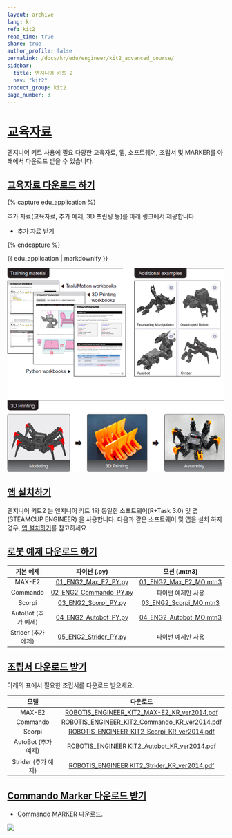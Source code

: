 ```yaml
---
layout: archive
lang: kr
ref: kit2
read_time: true
share: true
author_profile: false
permalink: /docs/kr/edu/engineer/kit2_advanced_course/
sidebar:
  title: 엔지니어 키트 2
  nav: "kit2"
product_group: kit2
page_number: 3
---
```


<div style="counter-reset: h1 2"></div>

# [교육자료](#교육자료)

엔지니어 키트 사용에 필요 다양한 교육자료, 앱, 소프트웨어, 조립서 및 MARKER를 아래에서 다운로드 받을 수 있습니다.

## [교육자료 다운로드 하기](#교육자료-다운로드-하기)

{% capture edu_application %}

추가 자료(교육자료, 추가 예제, 3D 프린팅 등)를 아래 링크에서 제공합니다. 
- [추가 자료 받기](https://www.robotis.com/edu/engkit2.php)

{% endcapture %}
<div class="notice--info">{{ edu_application | markdownify }}</div>

![](/assets/images/edu/engineer/kit2/engineer_edu_metarials_kit2.png)

## [앱 설치하기](#앱-설치하기)
엔지니어 키트2 는 엔지니어 키트 1와 동일한 소프트웨어(R+Task 3.0) 및 앱(STEAMCUP ENGINEER) 을 사용합니다. 다음과 같은 소프트웨어 및 앱을 설치 하지 경우, [앱 설치하기](/docs/kr/edu/engineer/kit1/#작동하기)를 참고하세요

## [로봇 예제 다운로드 하기](#로봇-예제-다운로드-하기)

|      기본 예제      |                                  파이썬 (.py)                                  |                                  모션 (.mtn3)                                   |
|:-------------------:|:------------------------------------------------------------------------------:|:-------------------------------------------------------------------------------:|
|       MAX-E2        |  [01_ENG2_Max_E2_PY.py](https://www.robotis.com/service/download.php?no=1915)  | [01_ENG2_Max_E2_MO.mtn3](https://www.robotis.com/service/download.php?no=1916)  |
|      Commando       | [02_ENG2_Commando_PY.py](https://www.robotis.com/service/download.php?no=1917) |                               파이썬 예제만 사용                                |
|       Scorpi        |  [03_ENG2_Scorpi_PY.py](https://www.robotis.com/service/download.php?no=1919)  | [03_ENG2_Scorpi_MO.mtn3](https://www.robotis.com/service/download.php?no=1918)  |
| AutoBot (추가 예제) | [04_ENG2_Autobot_PY.py](https://www.robotis.com/service/download.php?no=1920)  | [04_ENG2_Autobot_MO.mtn3](https://www.robotis.com/service/download.php?no=1921) |
| Strider (추가 예제) | [05_ENG2_Strider_PY.py](https://www.robotis.com/service/download.php?no=1922)  |                               파이썬 예제만 사용                                |

## [조립서 다운로드 받기](#조립서-다운로드-받기)

아래의 표에서 필요한 조립서를 다운로드 받으세요.

|        모델         |                                               다운로드                                                |
|:-------------------:|:-----------------------------------------------------------------------------------------------------:|
|       MAX-E2        |  [ROBOTIS_ENGINEER_KIT2_MAX-E2_KR_ver2014.pdf](https://www.robotis.com/service/download.php?no=1924)  |
|      Commando       | [ROBOTIS_ENGINEER_KIT2_Commando_KR_ver2014.pdf](https://www.robotis.com/service/download.php?no=1925) |
|       Scorpi        |  [ROBOTIS_ENGINEER_KIT2_Scorpi_KR_ver2014.pdf](https://www.robotis.com/service/download.php?no=1926)  |
| AutoBot (추가 예제) | [ ROBOTIS_ENGINEER KIT2_Autobot_KR_ver2014.pdf](https://www.robotis.com/service/download.php?no=1927) |
| Strider (추가 예제) | [ ROBOTIS_ENGINEER KIT2_Strider_KR_ver2014.pdf](https://www.robotis.com/service/download.php?no=1928) |

## [Commando Marker 다운로드 받기](#commando-marker-다운로드-받기)

- [Commando MARKER](https://www.robotis.com/service/download.php?no=1932) 다운로드.

![](/assets/images/edu/engineer/kit2/marker_for_commando.png)
